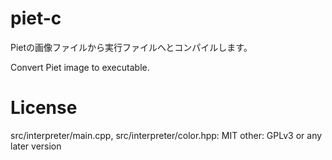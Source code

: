 # piet-c
Pietの画像ファイルから実行ファイルへとコンパイルします。

Convert Piet image to executable.


# License
src/interpreter/main.cpp, src/interpreter/color.hpp: MIT
other: GPLv3 or any later version
